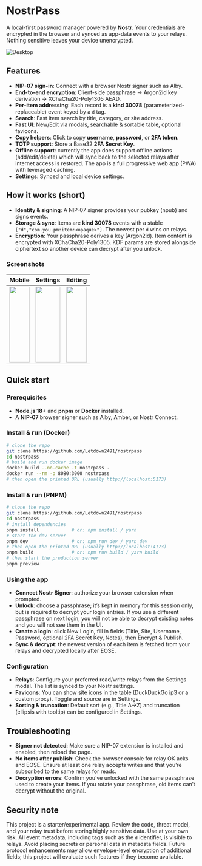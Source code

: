 # NostrPass
A local-first password manager powered by **Nostr**. Your credentials are encrypted in the browser and synced as app-data events to your relays. Nothing sensitive leaves your device unencrypted.

![Desktop](https://blossom.primal.net/1853c32d1af9e3531c8eb12ab0203b56ab82e4be536746cb4a836cb7f0840b71.png)

## Features
- **NIP-07 sign-in**: Connect with a browser Nostr signer such as Alby.
- **End-to-end encryption**: Client-side passphrase → Argon2id key derivation → XChaCha20-Poly1305 AEAD.
- **Per-item addressing**: Each record is a **kind 30078** (parameterized-replaceable) event keyed by a `d` tag.
- **Search**: Fast item search by title, category, or site address.
- **Fast UI**: New/Edit via modals, searchable & sortable table, optional favicons.
- **Copy helpers**: Click to copy **username**, **password**, or **2FA token**.
- **TOTP support**: Store a Base32 **2FA Secret Key**.
- **Offline support**: currently the app does support offline actions (add/edit/delete) which will sync back to the selected relays after internet access is restored. The app is a full progressive web app (PWA) with leveraged caching.
- **Settings**: Synced and local device settings.

## How it works (short)
- **Identity & signing**: A NIP-07 signer provides your pubkey (npub) and signs events.
- **Storage & sync**: Items are **kind 30078** events with a stable `["d","com.you.pm:item:<opaque>"]`. The newest per `d` wins on relays.
- **Encryption**: Your passphrase derives a key (Argon2id). Item content is encrypted with XChaCha20-Poly1305. KDF params are stored alongside ciphertext so another device can decrypt after you unlock.

### Screenshots

| <div style="width=25%;">Mobile</div> | <div style="width=25%;">Settings</div> | <div style="width=25%;">Editing</div>
| ------ | ------ | ------ |
<img src="https://blossom.primal.net/c961144aa28f9c039b1430533732de8d444afdca986ecaf9ace36ed90252b32e.png" width="100%" height="200px" />   |   <img src="https://blossom.primal.net/badc499ddbd8f6b82439c5124560dec54c2a54bccb4ad5e1fd9ddd1ba190be72.png" width="100%" height="200px" />  |   <img src="https://blossom.primal.net/ab51757aef80362b0702a25f703be0ed5c14798e4ac1994bedd035718e0b6cb7.png" width="100%" height="200px" />

## Quick start

### Prerequisites
- **Node.js 18+** and **pnpm** or **Docker** installed.
- A **NIP-07** browser signer such as Alby, Amber, or Nostr Connect.

### Install & run (Docker)
```bash
# clone the repo
git clone https://github.com/Letdown2491/nostrpass
cd nostrpass
# build and run docker image
docker build --no-cache -t nostrpass .
docker run --rm -p 8080:3000 nostrpass
# then open the printed URL (usually http://localhost:5173)
```

### Install & run (PNPM)
```bash
# clone the repo
git clone https://github.com/Letdown2491/nostrpass
cd nostrpass
# install dependencies
pnpm install            # or: npm install / yarn
# start the dev server
pnpm dev                # or: npm run dev / yarn dev
# then open the printed URL (usually http://localhost:4173)
pnpm build              # or: npm run build / yarn build
# then start the production server
pnpm preview
```

### Using the app
- **Connect Nostr Signer**: authorize your browser extension when prompted.
- **Unlock**: choose a passphrase; it’s kept in memory for this session only, but is required to decrypt your login entries. If you use a different passphrase on next login, you will not be able to decrypt existing notes and you will not see them in the UI.
- **Create a login**: click New Login, fill in fields (Title, Site, Username, Password, optional 2FA Secret Key, Notes), then Encrypt & Publish.
- **Sync & decrypt**: the newest version of each item is fetched from your relays and decrypted locally after EOSE.

### Configuration
- **Relays**: Configure your preferred read/write relays from the Settings modal. The list is synced to your Nostr settings.
- **Favicons**: You can show site icons in the table (DuckDuckGo ip3 or a custom proxy). Toggle and source are in Settings.
- **Sorting & truncation**: Default sort (e.g., Title A→Z) and truncation (ellipsis with tooltip) can be configured in Settings.

## Troubleshooting
- **Signer not detected**: Make sure a NIP-07 extension is installed and enabled, then reload the page.
- **No items after publish**: Check the browser console for relay OK acks and EOSE. Ensure at least one relay accepts writes and that you’re subscribed to the same relays for reads.
- **Decryption errors**: Confirm you’ve unlocked with the same passphrase used to create your items. If you rotate your passphrase, old items can’t decrypt without the original.

## Security note
This project is a starter/experimental app. Review the code, threat model, and your relay trust before storing highly sensitive data. Use at your own risk. All event metadata, including tags such as the `d` identifier, is visible to relays. Avoid placing secrets or personal data in metadata fields. Future protocol enhancements may allow envelope-level encryption of additional fields; this project will evaluate such features if they become available.
